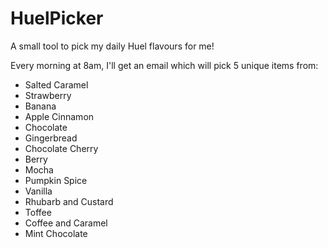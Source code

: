 # HuelPicker

A small tool to pick my daily Huel flavours for me!

Every morning at 8am, I'll get an email which will pick 5 unique items from:

- Salted Caramel
- Strawberry
- Banana
- Apple Cinnamon
- Chocolate
- Gingerbread
- Chocolate Cherry
- Berry
- Mocha
- Pumpkin Spice
- Vanilla
- Rhubarb and Custard
- Toffee
- Coffee and Caramel
- Mint Chocolate
